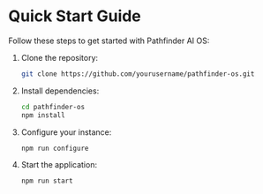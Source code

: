 # Quick Start Guide

Follow these steps to get started with Pathfinder AI OS:

1. Clone the repository:
   ```bash
   git clone https://github.com/yourusername/pathfinder-os.git
   ```
2. Install dependencies:
   ```bash
   cd pathfinder-os
   npm install
   ```
3. Configure your instance:
   ```bash
   npm run configure
   ```
4. Start the application:
   ```bash
   npm run start
   ```
